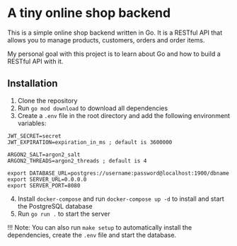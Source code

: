 # A tiny online shop backend
This is a simple online shop backend written in Go. It is a RESTful API that allows you to manage products, customers, orders and order items.

My personal goal with this project is to learn about Go and how to build a RESTful API with it.

## Installation
1. Clone the repository
2. Run `go mod download` to download all dependencies
3. Create a `.env` file in the root directory and add the following environment variables:
```properties
JWT_SECRET=secret
JWT_EXPIRATION=expiration_in_ms ; default is 3600000

ARGON2_SALT=argon2_salt
ARGON2_THREADS=argon2_threads ; default is 4

export DATABASE_URL=postgres://username:password@localhost:1900/dbname
export SERVER_URL=0.0.0.0
export SERVER_PORT=8080
```
4. Install `docker-compose` and run `docker-compose up -d` to install and start the PostgreSQL database
5. Run `go run .` to start the server

!!! Note: You can also run `make setup` to automatically install the dependencies, create the `.env` file and start the database.
